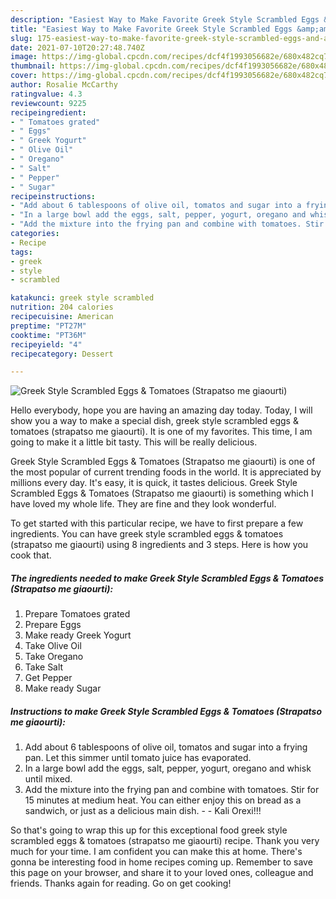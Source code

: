 ```yaml
---
description: "Easiest Way to Make Favorite Greek Style Scrambled Eggs &amp;amp; Tomatoes (Strapatso me giaourti)"
title: "Easiest Way to Make Favorite Greek Style Scrambled Eggs &amp;amp; Tomatoes (Strapatso me giaourti)"
slug: 175-easiest-way-to-make-favorite-greek-style-scrambled-eggs-and-amp-tomatoes-strapatso-me-giaourti
date: 2021-07-10T20:27:48.740Z
image: https://img-global.cpcdn.com/recipes/dcf4f1993056682e/680x482cq70/greek-style-scrambled-eggs-tomatoes-strapatso-me-giaourti-recipe-main-photo.jpg
thumbnail: https://img-global.cpcdn.com/recipes/dcf4f1993056682e/680x482cq70/greek-style-scrambled-eggs-tomatoes-strapatso-me-giaourti-recipe-main-photo.jpg
cover: https://img-global.cpcdn.com/recipes/dcf4f1993056682e/680x482cq70/greek-style-scrambled-eggs-tomatoes-strapatso-me-giaourti-recipe-main-photo.jpg
author: Rosalie McCarthy
ratingvalue: 4.3
reviewcount: 9225
recipeingredient:
- " Tomatoes grated"
- " Eggs"
- " Greek Yogurt"
- " Olive Oil"
- " Oregano"
- " Salt"
- " Pepper"
- " Sugar"
recipeinstructions:
- "Add about 6 tablespoons of olive oil, tomatos and sugar into a frying pan. Let this simmer until tomato juice has evaporated."
- "In a large bowl add the eggs, salt, pepper, yogurt, oregano and whisk until mixed."
- "Add the mixture into the frying pan and combine with tomatoes. Stir for 15 minutes at medium heat. You can either enjoy this on bread as a sandwich, or just as a delicious main dish.  Kali Orexi!!!"
categories:
- Recipe
tags:
- greek
- style
- scrambled

katakunci: greek style scrambled 
nutrition: 204 calories
recipecuisine: American
preptime: "PT27M"
cooktime: "PT36M"
recipeyield: "4"
recipecategory: Dessert

---
```



![Greek Style Scrambled Eggs &amp; Tomatoes (Strapatso me giaourti)](https://img-global.cpcdn.com/recipes/dcf4f1993056682e/680x482cq70/greek-style-scrambled-eggs-tomatoes-strapatso-me-giaourti-recipe-main-photo.jpg)

Hello everybody, hope you are having an amazing day today. Today, I will show you a way to make a special dish, greek style scrambled eggs &amp; tomatoes (strapatso me giaourti). It is one of my favorites. This time, I am going to make it a little bit tasty. This will be really delicious.

Greek Style Scrambled Eggs &amp; Tomatoes (Strapatso me giaourti) is one of the most popular of current trending foods in the world. It is appreciated by millions every day. It's easy, it is quick, it tastes delicious. Greek Style Scrambled Eggs &amp; Tomatoes (Strapatso me giaourti) is something which I have loved my whole life. They are fine and they look wonderful.




To get started with this particular recipe, we have to first prepare a few ingredients. You can have greek style scrambled eggs &amp; tomatoes (strapatso me giaourti) using 8 ingredients and 3 steps. Here is how you cook that.

<!--inarticleads1-->

##### The ingredients needed to make Greek Style Scrambled Eggs &amp; Tomatoes (Strapatso me giaourti):

1. Prepare  Tomatoes grated
1. Prepare  Eggs
1. Make ready  Greek Yogurt
1. Take  Olive Oil
1. Take  Oregano
1. Take  Salt
1. Get  Pepper
1. Make ready  Sugar




<!--inarticleads2-->

##### Instructions to make Greek Style Scrambled Eggs &amp; Tomatoes (Strapatso me giaourti):

1. Add about 6 tablespoons of olive oil, tomatos and sugar into a frying pan. Let this simmer until tomato juice has evaporated.
1. In a large bowl add the eggs, salt, pepper, yogurt, oregano and whisk until mixed.
1. Add the mixture into the frying pan and combine with tomatoes. Stir for 15 minutes at medium heat. You can either enjoy this on bread as a sandwich, or just as a delicious main dish. -  - Kali Orexi!!!




So that's going to wrap this up for this exceptional food greek style scrambled eggs &amp; tomatoes (strapatso me giaourti) recipe. Thank you very much for your time. I am confident you can make this at home. There's gonna be interesting food in home recipes coming up. Remember to save this page on your browser, and share it to your loved ones, colleague and friends. Thanks again for reading. Go on get cooking!
